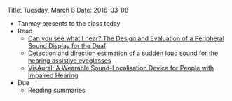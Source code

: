 Title: Tuesday, March  8
Date: 2016-03-08

- Tanmay presents to the class today
- Read
	- [Can you see what I hear? The Design and Evaluation of a
		Peripheral Sound Display for the
		Deaf](http://www.cs.cmu.edu/~io/publications/old-pubs/469-ho-ching.pdf)
	- [Detection and direction estimation of a sudden loud sound for the
		hearing assistive
		eyeglasses](http://www.acoustics.asn.au/conference_proceedings/INTERNOISE2014/papers/p811.pdf)
	- [VisAural: A Wearable Sound-Localisation Device for People with
		Impaired Hearing](http://dl.acm.org/citation.cfm?id=2661410)
- Due
	- Reading summaries
